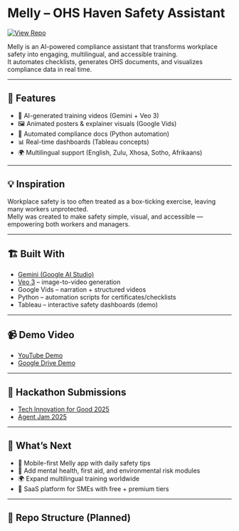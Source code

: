 # Melly – OHS Haven Safety Assistant

[![View Repo](https://img.shields.io/badge/GitHub-Melly%20Repo-blue?logo=github)](https://github.com/tharmen666/melly-ohs-haven-2)

Melly is an AI-powered compliance assistant that transforms workplace safety into engaging, multilingual, and accessible training.  
It automates checklists, generates OHS documents, and visualizes compliance data in real time.  

---

## 🚀 Features
- 🎥 AI-generated training videos (Gemini + Veo 3)  
- 🖼️ Animated posters & explainer visuals (Google Vids)  
- 📄 Automated compliance docs (Python automation)  
- 📊 Real-time dashboards (Tableau concepts)  
- 🌍 Multilingual support (English, Zulu, Xhosa, Sotho, Afrikaans)  

---

## 💡 Inspiration
Workplace safety is too often treated as a box-ticking exercise, leaving many workers unprotected.  
Melly was created to make safety simple, visual, and accessible — empowering both workers and managers.  

---

## 🏗️ Built With
- [Gemini (Google AI Studio)](https://aistudio.google.com/)  
- [Veo 3](https://labs.google/fx/tools/veo) – image-to-video generation  
- Google Vids – narration + structured videos  
- Python – automation scripts for certificates/checklists  
- Tableau – interactive safety dashboards (demo)  

---

## 📹 Demo Video
- [YouTube Demo](https://youtube.com/your-demo-link)  
- [Google Drive Demo](https://drive.google.com/your-demo-link)  

---

## 📖 Hackathon Submissions
- [Tech Innovation for Good 2025](https://devpost.com/)  
- [Agent Jam 2025](https://devpost.com/)  

---

## 🌟 What’s Next
- 📱 Mobile-first Melly app with daily safety tips  
- 🧠 Add mental health, first aid, and environmental risk modules  
- 🌍 Expand multilingual training worldwide  
- 💼 SaaS platform for SMEs with free + premium tiers  

---

## 📂 Repo Structure (Planned)

